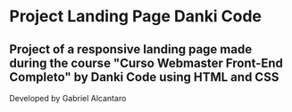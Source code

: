 # Project Landing Page Danki Code
## Project of a responsive landing page made during the course "Curso Webmaster Front-End Completo" by Danki Code using HTML and CSS


Developed by Gabriel Alcantaro

